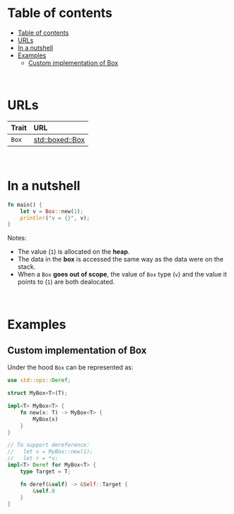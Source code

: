 # Table of contents
- [Table of contents](#table-of-contents)
- [URLs](#urls)
- [In a nutshell](#in-a-nutshell)
- [Examples](#examples)
  - [Custom implementation of Box](#custom-implementation-of-box)

<br>

# URLs
|Trait|URL|
|:----|:------------|
|`Box`|[std::boxed::Box](https://doc.rust-lang.org/stable/std/boxed/struct.Box.html)|

<br>

# In a nutshell
```Rust
fn main() {
    let v = Box::new(1);
    println!("v = {}", v);
}
```

Notes:
- The value (`1`) is allocated on the **heap**.
- The data in the **box** is accessed the same way as the data were on the stack. 
- When a `Box` **goes out of scope**, the value of `Box` type (`v`) and the value it points to (`1`) are both dealocated.

<br>

# Examples
## Custom implementation of Box
Under the hood `Box` can be represented as:
```Rust
use std::ops::Deref;

struct MyBox<T>(T);

impl<T> MyBox<T> {
    fn new(x: T) -> MyBox<T> {
        MyBox(x)
    }
}

// To support dereference: 
//   let v = MyBox::new(1); 
//   let r = *v;
impl<T> Deref for MyBox<T> {
    type Target = T;

    fn deref(&self) -> &Self::Target {
        &self.0
    }
}
```


